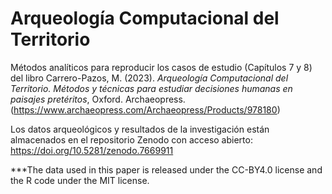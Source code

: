 # Arqueología Computacional del Territorio
Métodos analíticos para reproducir los casos de estudio (Capítulos 7 y 8) del libro Carrero-Pazos, M. (2023). *Arqueología Computacional del Territorio. Métodos y técnicas para estudiar decisiones humanas en paisajes pretéritos*, Oxford. Archaeopress. (https://www.archaeopress.com/Archaeopress/Products/978180)

Los datos arqueológicos y resultados de la investigación están almacenados en el repositorio Zenodo con acceso abierto: https://doi.org/10.5281/zenodo.7669911

***The data used in this paper is released under the CC-BY4.0 license and the R code under the MIT license.
